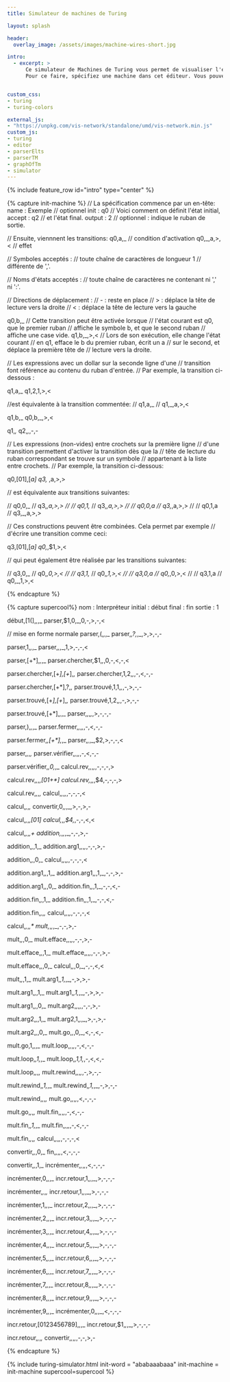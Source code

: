 ```yaml
---
title: Simulateur de machines de Turing

layout: splash

header:
  overlay_image: /assets/images/machine-wires-short.jpg

intro: 
  - excerpt: >
      Ce simulateur de Machines de Turing vous permet de visualiser l'exécution d'une machine de Turing *déterministe* manipulant un nombre arbitraire de rubans *bi-infinis*.
      Pour ce faire, spécifiez une machine dans cet éditeur. Vous pouvez par exemple modifier l'exemple ci-dessous.


custom_css:
- turing
- turing-colors

external_js:
- "https://unpkg.com/vis-network/standalone/umd/vis-network.min.js"
custom_js:
- turing
- editor
- parserElts
- parserTM
- graphOfTm
- simulator
---
```

{% include feature_row id="intro" type="center" %}

{% capture init-machine %}
// La spécification commence par un en-tête:
name   : Exemple // optionnel 
init   : q0      // Voici comment on définit l'état initial,
accept : q2      // et l'état final.
output : 2       // optionnel : indique le ruban de sortie. 

// Ensuite, viennnent les transitions:
q0,a,_     // condition d'activation
q0,_,a,>,< // effet

// Symboles acceptés :
//   toute chaîne de caractères de longueur 1
//   différente de ','.

// Noms d'états acceptés :
//   toute chaîne de caractères ne contenant ni ',' ni ':'.

// Directions de déplacement :
//   - : reste en place
//   > : déplace la tête de lecture vers la droite
//   < : déplace la tête de lecture vers la gauche

q0,b,_     // Cette transition peut être activée lorsque
           // l'état courant est q0, que le premier ruban
           // affiche le symbole b, et que le second ruban 
           // affiche une case vide. 
q1,b,_,>,< // Lors de son exécution, elle change l'état courant
           // en q1, efface le b du premier ruban, écrit un a 
           // sur le second, et déplace la première tête de 
           // lecture vers la droite.

// Les expressions avec un dollar sur la seconde ligne d'une
// transition font référence au contenu du ruban d'entrée. 
// Par exemple, la transition ci-dessous :

q1,a,_
q1,$2,$1,>,<

//est équivalente à la transition commentée:
// q1,a,_
// q1,_,a,>,<

q1,b,_
q0,b,_,>,<

q1,_,_
q2,_,_,-,-


// Les expressions (non-vides) entre crochets sur la première ligne
// d'une transition permettent d'activer la transition dès que la 
// tête de lecture du ruban correspondant se trouve sur un symbole 
// appartenant à la liste entre crochets.
// Par exemple, la transition ci-dessous:

q0,[01],[_a]
q3,_ ,a,>,>

// est équivalente aux transitions suivantes:

// q0,0,_
// q3,_,a,>,>
// 
// q0,1,_
// q3,_,a,>,>
// 
// q0,0,a
// q3,_,a,>,>
// 
// q0,1,a
// q3,_,a,>,>

// Ces constructions peuvent être combinées. Cela permet par exemple
// d'écrire une transition comme ceci:

q3,[01],[_a]
q0,_,$1,>,<

// qui peut également être réalisée par les transitions suivantes:

// q3,0,_
// q0,_,0,>,<
// 
// q3,1,_
// q0,_,1,>,<
// 
// q3,0,a
// q0,_,0,>,<
// 
// q3,1,a
// q0,_,1,>,<

{% endcapture %}

{% capture supercool%}
nom   : Interpréteur
initial   : début
final : fin
sortie : 1

début,[1(],_,_,_
parser,$1,0,_,0,-,>,-,<

// mise en forme normale
parser,(,_,_,_
parser,_,?,_,_,>,>,-,-

parser,1,_,_,_
parser,_,_,_,1,>,-,-,<

parser,[+*],_,_,_
parser.chercher,$1,_,_,0,-,<,-,<

parser.chercher,[+*],[+*],_,_
parser.chercher,$1,$2,_,_,-,<,-,-

parser.chercher,[+*],?,_,_
parser.trouvé,$1,$1,_,_,-,>,-,-

parser.trouvé,[+*],[+*],_,_
parser.trouvé,$1,$2,_,_,-,>,-,-

parser.trouvé,[+*],_,_,_
parser,_,_,_,_,>,-,-,-

parser,),_,_,_
parser.fermer,_,_,_,_,-,<,-,-

parser.fermer,_,[+*],_,_
parser,_,_,_,$2,>,-,-,<

parser,_,_,_,_
parser.vérifier,_,_,_,_,-,<,-,-

parser.vérifier,_,0,_,_
calcul.rev,_,_,_,_,-,-,-,>

calcul.rev,_,_,_,[01+*]
calcul.rev,_,_,_,$4,-,-,-,>

calcul.rev,_,_,_,_
calcul,_,_,_,_,-,-,-,<

calcul,_,_,_,_
convertir,0,_,_,_,>,-,>,-

calcul,_,_,_,[01]
calcul,_,_,$4,_,-,-,<,<

calcul,_,_,_,+
addition,_,_,_,_,-,-,>,-

addition,_,_,1,_
addition.arg1,_,_,_,_,-,-,>,-

addition,_,_,0,_
calcul,_,_,_,_,-,-,-,<

addition.arg1,_,_,1,_
addition.arg1,_,_,1,_,-,-,>,-

addition.arg1,_,_,0,_
addition.fin,_,_,1,_,-,-,<,-

addition.fin,_,_,1,_
addition.fin,_,_,1,_,-,-,<,-

addition.fin,_,_,_,_
calcul,_,_,_,_,-,-,-,<

calcul,_,_,_,*
mult,_,_,_,_,-,-,>,-

mult,_,_,0,_
mult.efface,_,_,_,_,-,-,>,-

mult.efface,_,_,1,_
mult.efface,_,_,_,_,-,-,>,-

mult.efface,_,_,0,_
calcul,_,_,0,_,-,-,<,<

mult,_,_,1,_
mult.arg1,_,1,_,_,-,>,>,-

mult.arg1,_,_,1,_
mult.arg1,_,1,_,_,-,>,>,-

mult.arg1,_,_,0,_
mult.arg2,_,_,_,_,-,-,>,-

mult.arg2,_,_,1,_
mult.arg2,1,_,_,_,>,-,>,-

mult.arg2,_,_,0,_
mult.go,_,_,0,_,<,-,<,-

mult.go,1,_,_,_
mult.loop,_,_,_,_,-,<,-,-

mult.loop,_,1,_,_
mult.loop,_,1,1,_,-,<,<,-

mult.loop,_,_,_,_
mult.rewind,_,_,_,_,-,>,-,-

mult.rewind,_,1,_,_
mult.rewind,_,1,_,_,-,>,-,-

mult.rewind,_,_,_,_
mult.go,_,_,_,_,<,-,-,-

mult.go,_,_,_,_
mult.fin,_,_,_,_,-,<,-,-

mult.fin,_,1,_,_
mult.fin,_,_,_,_,-,<,-,-

mult.fin,_,_,_,_
calcul,_,_,_,_,-,-,-,<

convertir,_,_,0,_
fin,_,_,_,_,<,-,-,-

convertir,_,_,1,_
incrémenter,_,_,_,_,<,-,-,-

incrémenter,0,_,_,_
incr.retour,1,_,_,_,>,-,-,-

incrémenter,_,_,_,_
incr.retour,1,_,_,_,>,-,-,-

incrémenter,1,_,_,_
incr.retour,2,_,_,_,>,-,-,-

incrémenter,2,_,_,_
incr.retour,3,_,_,_,>,-,-,-

incrémenter,3,_,_,_
incr.retour,4,_,_,_,>,-,-,-

incrémenter,4,_,_,_
incr.retour,5,_,_,_,>,-,-,-

incrémenter,5,_,_,_
incr.retour,6,_,_,_,>,-,-,-

incrémenter,6,_,_,_
incr.retour,7,_,_,_,>,-,-,-

incrémenter,7,_,_,_
incr.retour,8,_,_,_,>,-,-,-

incrémenter,8,_,_,_
incr.retour,9,_,_,_,>,-,-,-

incrémenter,9,_,_,_
incrémenter,0,_,_,_,<,-,-,-

incr.retour,[0123456789],_,_,_
incr.retour,$1,_,_,_,>,-,-,-

incr.retour,_,_,_,_
convertir,_,_,_,_,-,-,>,-

{% endcapture %}

{% include turing-simulator.html init-word = "ababaaabaaa" init-machine = init-machine supercool=supercool %}
